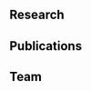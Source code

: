 <h2 style="color:black;">Research</h2>
<h2 style="color:black;">Publications</h2>
<h2 style="color:black;">Team</h2>

